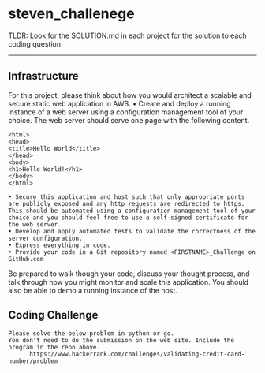 # steven_challenege
TLDR: Look for the SOLUTION.md in each project for the solution to each coding question

--------------------------------------------------------------------------------------------------------------

## Infrastructure
For this project, please think about how you would architect a scalable and secure static web application in AWS.
    • Create and deploy a running instance of a web server using a configuration management tool of your choice. The web server should serve one page with the following content.<br>
```
<html>
<head>
<title>Hello World</title>
</head>
<body>
<h1>Hello World!</h1>
</body>
</html>
```

    • Secure this application and host such that only appropriate ports are publicly exposed and any http requests are redirected to https. This should be automated using a configuration management tool of your choice and you should feel free to use a self-signed certificate for the web server.
    • Develop and apply automated tests to validate the correctness of the server configuration.
    • Express everything in code.
    • Provide your code in a Git repository named <FIRSTNAME>_Challenge on GitHub.com
Be prepared to walk though your code, discuss your thought process, and talk through how you might monitor and scale this application. You should also be able to demo a running instance of the host.

## Coding Challenge
```
Please solve the below problem in python or go. 
You don't need to do the submission on the web site. Include the program in the repo above.
    . https://www.hackerrank.com/challenges/validating-credit-card-number/problem
```

